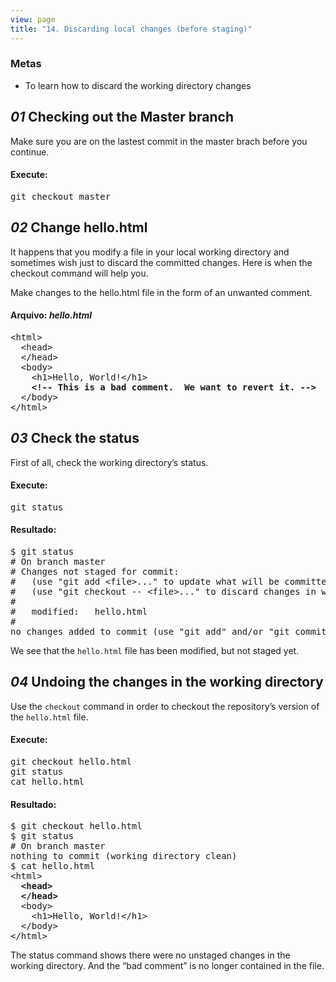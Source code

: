 ```yaml
---
view: page
title: "14. Discarding local changes (before staging)"
---
```


<h3>Metas</h3>

<ul><li>To learn how to discard the working directory changes </li></ul>

<h2><em>01</em> Checking out the Master branch </h2>

<p>Make sure you are on the lastest commit in the master brach before you continue.</p>

<h4 class="h4-pre">Execute:</h4>

<pre class="instructions">git checkout master</pre>

<h2><em>02</em> Change hello.html </h2>

<p>It happens that you modify a file in your local working directory and sometimes wish just to discard the committed changes.  Here is when the checkout command will help you.</p>

<p>Make changes to the hello.html file in the form of an unwanted comment.</p>

<h4 class="h4-pre">Arquivo: <em>hello.html</em></h4>

<pre class="file">&lt;html&gt;
  &lt;head&gt;
  &lt;/head&gt;
  &lt;body&gt;
    &lt;h1&gt;Hello, World!&lt;/h1&gt;
    <strong>&lt;!-- This is a bad comment.  We want to revert it. --&gt;</strong>
  &lt;/body&gt;
&lt;/html&gt;</pre>

<h2><em>03</em> Check the status </h2>

<p>First of all, check the working directory’s status.</p>

<h4 class="h4-pre">Execute:</h4>

<pre class="instructions">git status</pre>

<h4 class="h4-pre">Resultado:</h4>

<pre class="sample">$ git status
# On branch master
# Changes not staged for commit:
#   (use "git add &lt;file&gt;..." to update what will be committed)
#   (use "git checkout -- &lt;file&gt;..." to discard changes in working directory)
#
#	modified:   hello.html
#
no changes added to commit (use "git add" and/or "git commit -a")</pre>

<p>We see that the <code>hello.html</code> file has been modified, but not staged yet.</p>

<h2><em>04</em> Undoing the changes in the working directory</h2>

<p>Use the <code>checkout</code> command in order to checkout the repository&#8217;s version of the <code>hello.html</code> file.</p>

<h4 class="h4-pre">Execute:</h4>

<pre class="instructions">git checkout hello.html
git status
cat hello.html</pre>

<h4 class="h4-pre">Resultado:</h4>

<pre class="sample">$ git checkout hello.html
$ git status
# On branch master
nothing to commit (working directory clean)
$ cat hello.html
&lt;html&gt;
<strong>  &lt;head&gt;
  &lt;/head&gt;</strong>
  &lt;body&gt;
    &lt;h1&gt;Hello, World!&lt;/h1&gt;
  &lt;/body&gt;
&lt;/html&gt;</pre>

<p>The status command shows there were no unstaged changes in the working directory.  And the &#8220;bad comment&#8221; is no longer contained in the file.</p>
